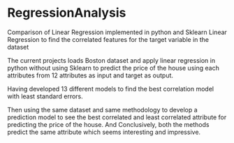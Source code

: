 # RegressionAnalysis
Comparison of Linear Regression implemented in python and Sklearn Linear Regression to find the correlated features for the target variable in the dataset

The current projects loads Boston dataset and apply linear regression in python without using Sklearn to predict the price of the house using each attributes from 12 attributes as input and target as output. 

Having developed 13 different models to find the best correlation model with least standard errors. 

Then using the same dataset and same methodology to develop a prediction model to see the best correlated and least correlated attribute for predicting the price of the house. And Conclusively, both the methods predict the same attribute which seems interesting and impressive.

